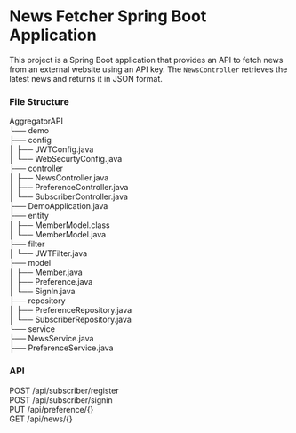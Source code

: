 # News Fetcher Spring Boot Application

This project is a Spring Boot application that provides an API to fetch news from an external website using an API key. The `NewsController` retrieves the latest news and returns it in JSON format.

### File Structure

AggregatorAPI  
└── demo  
    ├── config  
    │   ├── JWTConfig.java  
    │   └── WebSecurtyConfig.java  
    ├── controller  
    │   ├── NewsController.java  
    │   ├── PreferenceController.java  
    │   └── SubscriberController.java  
    ├── DemoApplication.java  
    ├── entity  
    │   ├── MemberModel.class  
    │   └── MemberModel.java  
    ├── filter  
    │   └── JWTFilter.java  
    ├── model  
    │   ├── Member.java  
    │   ├── Preference.java  
    │   └── SignIn.java  
    ├── repository  
    │   ├── PreferenceRepository.java  
    │   └── SubscriberRepository.java  
    └── service  
        ├── NewsService.java  
        ├── PreferenceService.java  

### API

POST /api/subscriber/register  
POST /api/subscriber/signin  
PUT /api/preference/{}  
GET /api/news/{}  

